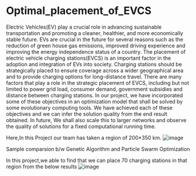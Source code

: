 # Optimal_placement_of_EVCS

Electric Vehicles(EV) play a crucial role in advancing sustainable transportation and promoting a
cleaner, healthier, and more economically stable future. EVs are crucial in the future for several reasons
such as the reduction of green house gas emissions, improved driving experience and improving the
energy independence status of a country. The placement of electric vehicle charging stations(EVCS) is
an important factor in the adoption and integration of EVs into society. Charging stations should be
strategically placed to ensure coverage across a wider geographical area and to provide charging options
for long-distance travel. There are many factors that play a role in the strategic placement of EVCS,
including but not limited to power grid load, consumer demand, government subsidies and distance
between charging stations. In our project, we have incorporated some of these objectives in an
optimization model that shall be solved by some evolutionary computing tools. We have achieved each
of these objectives and we can infer the solution quality from the end result obtained. In future, We shall
also scale this to larger networks and observe the quality of solutions for a fixed computational running
time.

Here,In this Project our team has taken a region of 200*350 km.
![image](https://github.com/hari157/Optimal_placement_of_EVCS/assets/47861440/82477005-fa62-4121-8530-115d5f9613f8)

Sample comparsion b/w Genetic Algorithm and Particle Swarm Optimization

In this project,we able to find that we can place 70 charging stations in that region from the below results
![image](https://github.com/hari157/Optimal_placement_of_EVCS/assets/47861440/f3560c89-cd8a-47f8-8089-8eb88f03d5f7)

